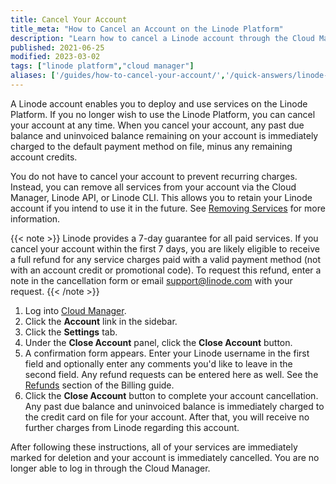 ```yaml
---
title: Cancel Your Account
title_meta: "How to Cancel an Account on the Linode Platform"
description: "Learn how to cancel a Linode account through the Cloud Manager."
published: 2021-06-25
modified: 2023-03-02
tags: ["linode platform","cloud manager"]
aliases: ['/guides/how-to-cancel-your-account/','/quick-answers/linode-platform/cancel-your-account-shortguide/','/quick-answers/linode-platform/how-to-cancel-your-account/']
---
```


A Linode account enables you to deploy and use services on the Linode Platform. If you no longer wish to use the Linode Platform, you can cancel your account at any time. When you cancel your account, any past due balance and uninvoiced balance remaining on your account is immediately charged to the default payment method on file, minus any remaining account credits.

You do not have to cancel your account to prevent recurring charges. Instead, you can remove all services from your account via the Cloud Manager, Linode API, or Linode CLI. This allows you to retain your Linode account if you intend to use it in the future. See [Removing Services](/docs/products/platform/billing/guides/stop-billing/) for more information.

{{< note >}}
Linode provides a 7-day guarantee for all paid services. If you cancel your account within the first 7 days, you are likely eligible to receive a full refund for any service charges paid with a valid payment method (not with an account credit or promotional code). To request this refund, enter a note in the cancellation form or email support@linode.com with your request.
{{< /note >}}

1.  Log into [Cloud Manager](https://cloud.linode.com).
1.  Click the **Account** link in the sidebar.
1.  Click the **Settings** tab.
1.  Under the **Close Account** panel, click the **Close Account** button.
1.  A confirmation form appears. Enter your Linode username in the first field and optionally enter any comments you'd like to leave in the second field. Any refund requests can be entered here as well. See the [Refunds](/docs/products/platform/billing/#refunds) section of the Billing guide.
1.  Click the **Close Account** button to complete your account cancellation. Any past due balance and uninvoiced balance is immediately charged to the credit card on file for your account. After that, you will receive no further charges from Linode regarding this account.

After following these instructions, all of your services are immediately marked for deletion and your account is immediately cancelled. You are no longer able to log in through the Cloud Manager.